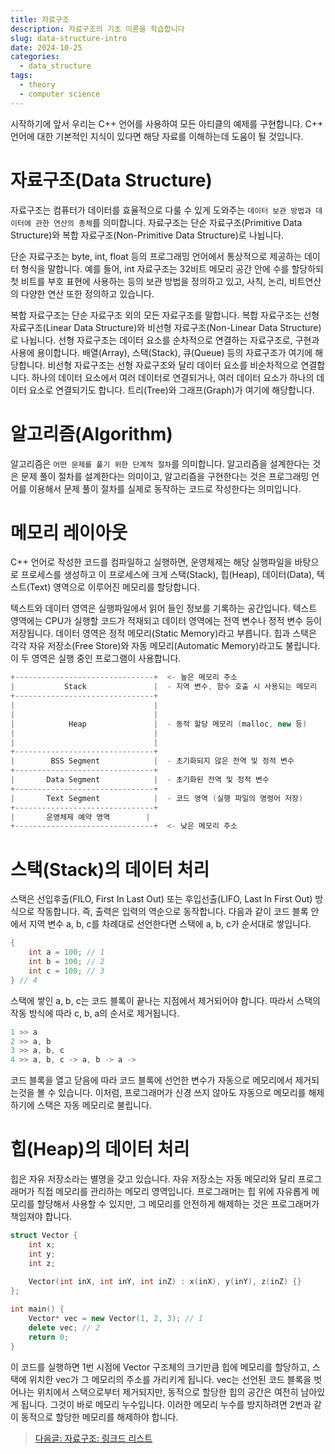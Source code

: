```yaml
---
title: 자료구조
description: 자료구조의 기초 이론을 학습합니다
slug: data-structure-intro
date: 2024-10-25
categories:
  - data_structure
tags: 
  - theory
  - computer science
---
```

  

시작하기에 앞서 우리는 C++ 언어를 사용하여 모든 아티클의 예제를 구현합니다. C++ 언어에 대한 기본적인 지식이 있다면 해당 자료를 이해하는데 도움이 될 것입니다.

# 자료구조(Data Structure)
자료구조는 컴퓨터가 데이터를 효율적으로 다룰 수 있게 도와주는 `데이터 보관 방법과 데이터에 관한 연산의 총체`를 의미합니다.
자료구조는 단순 자료구조(Primitive Data Structure)와 복합 자료구조(Non-Primitive Data Structure)로 나뉩니다.
  
단순 자료구조는 byte, int, float 등의 프로그래밍 언어에서 통상적으로 제공하는 데이터 형식을 말합니다. 
예를 들어, int 자료구조는 32비트 메모리 공간 안에 수를 할당하되 첫 비트를 부호 표현에 사용하는 등의 보관 방법을 정의하고 있고,
사칙, 논리, 비트연산의 다양한 연산 또한 정의하고 있습니다.
  
복합 자료구조는 단순 자료구조 외의 모든 자료구조를 말합니다. 복합 자료구조는 선형 자료구조(Linear Data Structure)와 비선형 자료구조(Non-Linear Data Structure)로 나뉩니다.
선형 자료구조는 데이터 요소를 순차적으로 연결하는 자료구조로, 구현과 사용에 용이합니다. 배열(Array), 스택(Stack), 큐(Queue) 등의 자료구조가 여기에 해당합니다.
비선형 자료구조는 선형 자료구조와 달리 데이터 요소를 비순차적으로 연결합니다. 하나의 데이터 요소에서 여러 데이터로 연결되거나, 여러 데이터 요소가 하나의 데이터 요소로 연결되기도 합니다.
트리(Tree)와 그래프(Graph)가 여기에 해당합니다.

# 알고리즘(Algorithm)
알고리즘은 `어떤 문제를 풀기 위한 단계적 절차`를 의미합니다. 알고리즘을 설계한다는 것은 문제 풀이 절차를 설계한다는 의미이고, 
알고리즘을 구현한다는 것은 프로그래밍 언어를 이용해서 문제 풀이 절차를 실제로 동작하는 코드로 작성한다는 의미입니다.
  
# 메모리 레이아웃
C++ 언어로 작성한 코드를 컴파일하고 실행하면, 운영체제는 해당 실행파일을 바탕으로 프로세스를 생성하고 이 프로세스에 크게 스택(Stack), 힙(Heap), 데이터(Data), 텍스트(Text) 영역으로 이루어진 메모리를 할당합니다.
  
텍스트와 데이터 영역은 실행파일에서 읽어 들인 정보를 기록하는 공간입니다. 텍스트 영역에는 CPU가 실행할 코드가 적재되고 데이터 영역에는 전역 변수나 정적 변수 등이 저장됩니다. 데이터 영역은 정적 메모리(Static Memory)라고 부릅니다.
힙과 스택은 각각 자유 저장소(Free Store)와 자동 메모리(Automatic Memory)라고도 불립니다. 이 두 영역은 실행 중인 프로그램이 사용합니다.

```c++
+-------------------------------+  <- 높은 메모리 주소
|           Stack               |  - 지역 변수, 함수 호출 시 사용되는 메모리
+-------------------------------+
|                               |
|                               |
|            Heap               |  - 동적 할당 메모리 (malloc, new 등)
|                               |
|                               |
+-------------------------------+
|        BSS Segment            |  - 초기화되지 않은 전역 및 정적 변수
+-------------------------------+
|       Data Segment            |  - 초기화된 전역 및 정적 변수
+-------------------------------+
|       Text Segment            |  - 코드 영역 (실행 파일의 명령어 저장)
+-------------------------------+
|       운영체제 예약 영역        |
+-------------------------------+  <- 낮은 메모리 주소
```

# 스택(Stack)의 데이터 처리
스택은 선입후출(FILO, First In Last Out) 또는 후입선출(LIFO, Last In First Out) 방식으로 작동합니다. 즉, 출력은 입력의 역순으로 동작합니다.
다음과 같이 코드 블록 안에서 지역 변수 a, b, c를 차례대로 선언한다면 스택에 a, b, c가 순서대로 쌓입니다.
```c++
{
    int a = 100; // 1
    int b = 100; // 2
    int c = 100; // 3
} // 4
```
스택에 쌓인 a, b, c는 코드 블록이 끝나는 지점에서 제거되어야 합니다. 따라서 스택의 작동 방식에 따라 c, b, a의 순서로 제거됩니다.

```c++
1 >> a
2 >> a, b
3 >> a, b, c
4 >> a, b, c -> a, b -> a -> 
```
코드 블록을 열고 닫음에 따라 코드 블록에 선언한 변수가 자동으로 메모리에서 제거되는것을 볼 수 있습니다. 
이처럼, 프로그래머가 신경 쓰지 않아도 자동으로 메모리를 해제하기에 스택은 자동 메모리로 불립니다.


# 힙(Heap)의 데이터 처리
힙은 자유 저장소라는 별명을 갖고 있습니다. 자유 저장소는 자동 메모리와 달리 프로그래머가 직접 메모리를 관리하는 메모리 영역입니다.
프로그래머는 힙 위에 자유롭게 메모리를 할당해서 사용할 수 있지만, 그 메모리를 안전하게 해제하는 것은 프로그래머가 책임져야 합니다.

```c++
struct Vector {
    int x;
    int y;
    int z;
    
    Vector(int inX, int inY, int inZ) : x(inX), y(inY), z(inZ) {}
};

int main() {
    Vector* vec = new Vector(1, 2, 3); // 1
    delete vec; // 2
    return 0;
}
```
이 코드를 실행하면 1번 시점에 Vector 구조체의 크기만큼 힙에 메모리를 할당하고, 스택에 위치한 vec가 그 메모리의 주소를 가리키게 됩니다.
vec는 선언된 코드 블록을 벗어나는 위치에서 스택으로부터 제거되지만, 동적으로 할당한 힙의 공간은 여전히 남아있게 됩니다. 그것이 바로 메모리 누수입니다.
이러한 메모리 누수를 방지하려면 2번과 같이 동적으로 할당한 메모리를 해제하야 합니다.

> [다음글: 자료구조: 링크드 리스트](https://learngraphics.io/p/data-structure-linkedlist/)